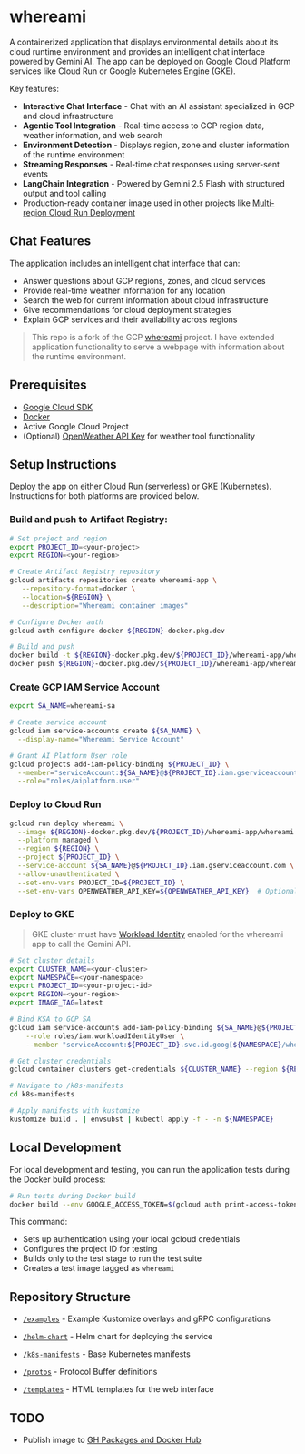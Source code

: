 # whereami

A containerized application that displays environmental details about its cloud runtime environment and provides an intelligent chat interface powered by Gemini AI. The app can be deployed on Google Cloud Platform services like Cloud Run or Google Kubernetes Engine (GKE).

Key features:
- **Interactive Chat Interface** - Chat with an AI assistant specialized in GCP and cloud infrastructure
- **Agentic Tool Integration** - Real-time access to GCP region data, weather information, and web search
- **Environment Detection** - Displays region, zone and cluster information of the runtime environment
- **Streaming Responses** - Real-time chat responses using server-sent events
- **LangChain Integration** - Powered by Gemini 2.5 Flash with structured output and tool calling
- Production-ready container image used in other projects like [Multi-region Cloud Run Deployment](https://github.com/gallaglo/gcp-demos-notes-and-tricks/tree/main/run/multi-region)

## Chat Features

The application includes an intelligent chat interface that can:
- Answer questions about GCP regions, zones, and cloud services
- Provide real-time weather information for any location
- Search the web for current information about cloud infrastructure
- Give recommendations for cloud deployment strategies
- Explain GCP services and their availability across regions

> This repo is a fork of the GCP [whereami](https://github.com/GoogleCloudPlatform/kubernetes-engine-samples/tree/main/quickstarts/whereami) project. I have extended application functionality to serve a webpage with information about the runtime environment.

## Prerequisites

- [Google Cloud SDK](https://cloud.google.com/sdk/docs/install)
- [Docker](https://docs.docker.com/get-docker/)
- Active Google Cloud Project
- (Optional) [OpenWeather API Key](https://openweathermap.org/api) for weather tool functionality

## Setup Instructions

Deploy the app on either Cloud Run (serverless) or GKE (Kubernetes). Instructions for both platforms are provided below.

### Build and push to Artifact Registry:

```bash
# Set project and region
export PROJECT_ID=<your-project>
export REGION=<your-region>

# Create Artifact Registry repository
gcloud artifacts repositories create whereami-app \
   --repository-format=docker \
   --location=${REGION} \
   --description="Whereami container images"

# Configure Docker auth 
gcloud auth configure-docker ${REGION}-docker.pkg.dev

# Build and push
docker build -t ${REGION}-docker.pkg.dev/${PROJECT_ID}/whereami-app/whereami:latest .
docker push ${REGION}-docker.pkg.dev/${PROJECT_ID}/whereami-app/whereami:latest
```
### Create GCP IAM Service Account
```bash
export SA_NAME=whereami-sa

# Create service account
gcloud iam service-accounts create ${SA_NAME} \
  --display-name="Whereami Service Account"

# Grant AI Platform User role
gcloud projects add-iam-policy-binding ${PROJECT_ID} \
  --member="serviceAccount:${SA_NAME}@${PROJECT_ID}.iam.gserviceaccount.com" \
  --role="roles/aiplatform.user"
```

### Deploy to Cloud Run
```bash
gcloud run deploy whereami \
  --image ${REGION}-docker.pkg.dev/${PROJECT_ID}/whereami-app/whereami:latest \
  --platform managed \
  --region ${REGION} \
  --project ${PROJECT_ID} \
  --service-account ${SA_NAME}@${PROJECT_ID}.iam.gserviceaccount.com \
  --allow-unauthenticated \
  --set-env-vars PROJECT_ID=${PROJECT_ID} \
  --set-env-vars OPENWEATHER_API_KEY=${OPENWEATHER_API_KEY}  # Optional for weather features
  ```

### Deploy to GKE

> GKE cluster must have [Workload Identity](https://cloud.google.com/kubernetes-engine/docs/concepts/workload-identity) enabled for the whereami app to call the Gemini API.

```bash
# Set cluster details
export CLUSTER_NAME=<your-cluster>
export NAMESPACE=<your-namespace>
export PROJECT_ID=<your-project-id>
export REGION=<your-region>
export IMAGE_TAG=latest

# Bind KSA to GCP SA
gcloud iam service-accounts add-iam-policy-binding ${SA_NAME}@${PROJECT_ID}.iam.gserviceaccount.com \
    --role roles/iam.workloadIdentityUser \
    --member "serviceAccount:${PROJECT_ID}.svc.id.goog[${NAMESPACE}/whereami]"

# Get cluster credentials
gcloud container clusters get-credentials ${CLUSTER_NAME} --region ${REGION} --project ${PROJECT_ID}

# Navigate to /k8s-manifests
cd k8s-manifests

# Apply manifests with kustomize
kustomize build . | envsubst | kubectl apply -f - -n ${NAMESPACE}
```

## Local Development

For local development and testing, you can run the application tests during the Docker build process:

```bash
# Run tests during Docker build
docker build --env GOOGLE_ACCESS_TOKEN=$(gcloud auth print-access-token) --env PROJECT_ID=logan-gallagher --target test -t whereami .
```

This command:
- Sets up authentication using your local gcloud credentials
- Configures the project ID for testing
- Builds only to the test stage to run the test suite
- Creates a test image tagged as `whereami`

## Repository Structure

- [`/examples`](https://github.com/gallaglo/whereami/tree/main/examples) - Example Kustomize overlays and gRPC configurations
- [`/helm-chart`](https://github.com/gallaglo/whereami/tree/main/helm-chart) - Helm chart for deploying the service
- [`/k8s-manifests`](https://github.com/gallaglo/whereami/tree/main/k8s-manifests) - Base Kubernetes manifests

- [`/protos`](https://github.com/gallaglo/whereami/tree/main/protos) - Protocol Buffer definitions
- [`/templates`](https://github.com/gallaglo/whereami/tree/main/templates) - HTML templates for the web interface

## TODO

* Publish image to [GH Packages and Docker Hub](https://docs.github.com/en/actions/use-cases-and-examples/publishing-packages/publishing-docker-images#publishing-images-to-github-packages)
